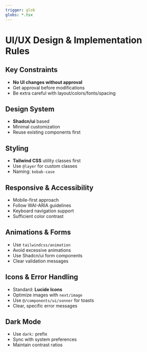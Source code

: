 ```yaml
---
trigger: glob
globs: *.tsx
---
```


# UI/UX Design & Implementation Rules

## Key Constraints

- **No UI changes without approval**
- Get approval before modifications
- Be extra careful with layout/colors/fonts/spacing

## Design System

- **Shadcn/ui** based
- Minimal customization
- Reuse existing components first

## Styling

- **Tailwind CSS** utility classes first
- Use `@layer` for custom classes
- Naming: `kebab-case`

## Responsive & Accessibility

- Mobile-first approach
- Follow WAI-ARIA guidelines
- Keyboard navigation support
- Sufficient color contrast

## Animations & Forms

- Use `tailwindcss/animation`
- Avoid excessive animations
- Use Shadcn/ui form components
- Clear validation messages

## Icons & Error Handling

- Standard: **Lucide Icons**
- Optimize images with `next/image`
- Use `@/components/ui/sonner` for toasts
- Clear, specific error messages

## Dark Mode

- Use `dark:` prefix
- Sync with system preferences
- Maintain contrast ratios